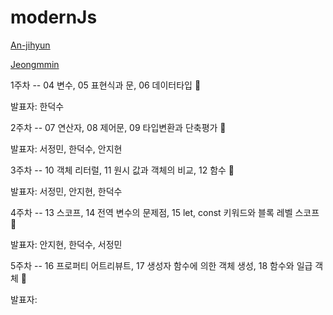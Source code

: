 # modernJs

[An-jihyun](https://github.com/An-jihyun)

[Jeongmmin](https://github.com/Jeongmmin)

1주차 -- 04 변수, 05 표현식과 문, 06 데이터타입 🥸

발표자: 한덕수

2주차 -- 07 연산자, 08 제어문, 09 타입변환과 단축평가 🥸

발표자: 서정민, 한덕수, 안지현  

3주차 -- 10 객체 리터럴, 11 원시 값과 객체의 비교, 12 함수 🫠

발표자: 서정민, 안지현, 한덕수

4주차 -- 13 스코프, 14 전역 변수의 문제점, 15 let, const 키워드와 블록 레벨 스코프 🫠

발표자: 안지현, 한덕수, 서정민

5주차 -- 16 프로퍼티 어트리뷰트, 17 생성자 함수에 의한 객체 생성, 18 함수와 일급 객체 🫠

발표자:
